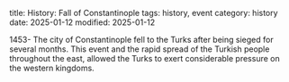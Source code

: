 title: History: Fall of Constantinople
tags: history, event
category: history
date: 2025-01-12
modified: 2025-01-12


1453-
The city of Constantinople fell
 to the Turks after being sieged for several months. This event and
 the rapid spread of the Turkish people throughout the east, allowed
 the Turks to exert considerable pressure on the western kingdoms.




